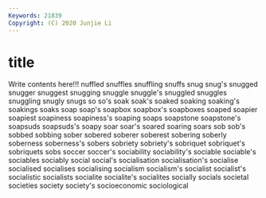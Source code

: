 ```yaml
---
Keywords: 21839
Copyright: (C) 2020 Junjie Li
---
```


# title

Write contents here!!!
nuffled 
snuffles 
snuffling 
snuffs 
snug 
snug's
snugged 
snugger 
snuggest 
snugging 
snuggle 
snuggle's 
snuggled 
snuggles 
snuggling 
snugly
snugs 
so 
so's 
soak 
soak's 
soaked 
soaking 
soaking's 
soakings 
soaks
soap 
soap's 
soapbox 
soapbox's 
soapboxes 
soaped 
soapier 
soapiest 
soapiness 
soapiness's
soaping 
soaps 
soapstone 
soapstone's 
soapsuds 
soapsuds's 
soapy 
soar 
soar's 
soared
soaring 
soars 
sob 
sob's 
sobbed 
sobbing 
sober 
sobered 
soberer 
soberest
sobering 
soberly 
soberness 
soberness's 
sobers 
sobriety 
sobriety's 
sobriquet 
sobriquet's 
sobriquets
sobs 
soccer 
soccer's 
sociability 
sociability's 
sociable 
sociable's 
sociables 
sociably 
social
social's 
socialisation 
socialisation's 
socialise 
socialised 
socialises 
socialising 
socialism 
socialism's 
socialist
socialist's 
socialistic 
socialists 
socialite 
socialite's 
socialites 
socially 
socials 
societal 
societies
society 
society's 
socioeconomic 
sociological 
